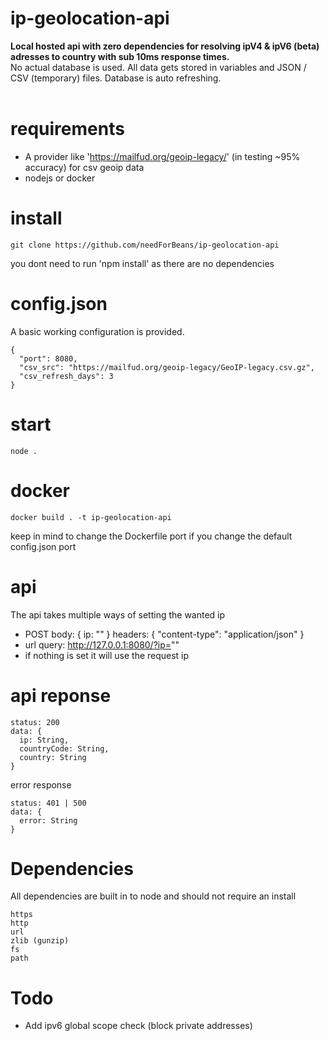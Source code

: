 # ip-geolocation-api
<b>Local hosted api with zero dependencies for resolving ipV4 & ipV6 (beta) adresses to country with sub 10ms response times.</b>
<br />
No actual database is used. All data gets stored in variables and JSON / CSV (temporary) files. Database is auto refreshing.
<br /><br />

# requirements
* A provider like 'https://mailfud.org/geoip-legacy/' (in testing ~95% accuracy) for csv geoip data
* nodejs or docker

# install
```
git clone https://github.com/needForBeans/ip-geolocation-api
```
you dont need to run 'npm install' as there are no dependencies

# config.json
A basic working configuration is provided.
```
{
  "port": 8080,
  "csv_src": "https://mailfud.org/geoip-legacy/GeoIP-legacy.csv.gz",
  "csv_refresh_days": 3
}
```

# start
```
node .
```

# docker
```
docker build . -t ip-geolocation-api
```
keep in mind to change the Dockerfile port if you change the default config.json port

# api
The api takes multiple ways of setting the wanted ip
* POST body: { ip: "" } headers: { "content-type": "application/json" }
* url query: http://127.0.0.1:8080/?ip=""
* if nothing is set it will use the request ip

# api reponse
```
status: 200
data: {
  ip: String,
  countryCode: String,
  country: String
}
```
error response
```
status: 401 | 500
data: {
  error: String
}
```

# Dependencies
All dependencies are built in to node and should not require an install
```
https
http
url
zlib (gunzip)
fs
path
```

# Todo
* Add ipv6 global scope check (block private addresses)
